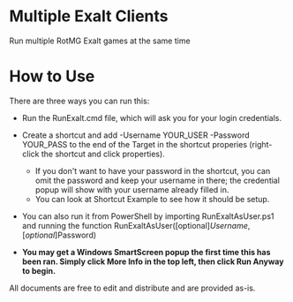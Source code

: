 # Multiple Exalt Clients
 Run multiple RotMG Exalt games at the same time

# How to Use
There are three ways you can run this:

- Run the RunExalt.cmd file, which will ask you for your login credentials.

- Create a shortcut and add -Username YOUR_USER -Password YOUR_PASS to the end of the Target in the shortcut properies (right-click the shortcut and click properties).

	- If you don't want to have your password in the shortcut, you can omit the password and keep your username in there; the credential popup will show with your username already filled in.
	- You can look at Shortcut Example to see how it should be setup.
- You can also run it from PowerShell by importing RunExaltAsUser.ps1 and running the function RunExaltAsUser([optional]$Username,[optional]$Password)

- **You may get a Windows SmartScreen popup the first time this has been ran. Simply click More Info in the top left, then click Run Anyway to begin.**

All documents are free to edit and distribute and are provided as-is.
